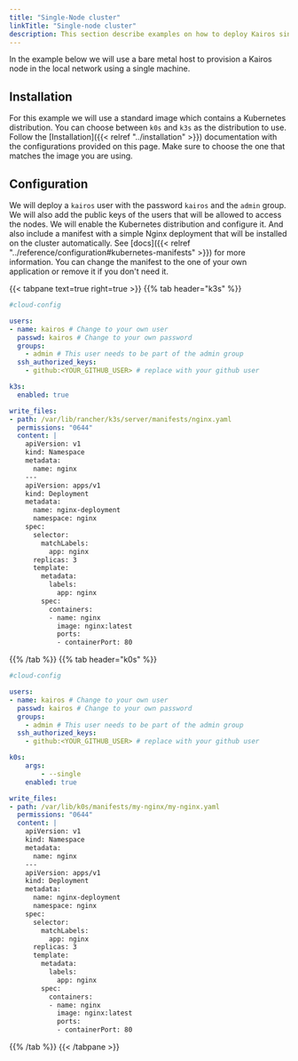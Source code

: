 ```yaml
---
title: "Single-Node cluster"
linkTitle: "Single-node cluster"
description: This section describe examples on how to deploy Kairos single-node cluster
---
```


In the example below we will use a bare metal host to provision a Kairos node in the local network using a single machine.

## Installation

For this example we will use a standard image which contains a Kubernetes distribution. You can choose between `k0s` and `k3s` as the distribution to use. Follow the [Installation]({{< relref "../installation" >}}) documentation with the configurations provided on this page. Make sure to choose the one that matches the image you are using.

## Configuration

We will deploy a `kairos` user with the password `kairos` and the `admin` group. We will also add the public keys of the users that will be allowed to access the nodes. We will enable the Kubernetes distribution and configure it. And also include a manifest with a simple Nginx deployment that will be installed on the cluster automatically. See [docs]({{< relref "../reference/configuration#kubernetes-manifests" >}}) for more information. You can change the manifest to the one of your own application or remove it if you don't need it.

{{< tabpane text=true right=true  >}}
{{% tab header="k3s" %}}
```yaml
#cloud-config

users:
- name: kairos # Change to your own user
  passwd: kairos # Change to your own password
  groups:
    - admin # This user needs to be part of the admin group
  ssh_authorized_keys:
    - github:<YOUR_GITHUB_USER> # replace with your github user

k3s:
  enabled: true

write_files:
- path: /var/lib/rancher/k3s/server/manifests/nginx.yaml
  permissions: "0644"
  content: |
    apiVersion: v1
    kind: Namespace
    metadata:
      name: nginx
    ---
    apiVersion: apps/v1
    kind: Deployment
    metadata:
      name: nginx-deployment
      namespace: nginx
    spec:
      selector:
        matchLabels:
          app: nginx
      replicas: 3
      template:
        metadata:
          labels:
            app: nginx
        spec:
          containers:
          - name: nginx
            image: nginx:latest
            ports:
            - containerPort: 80
```
{{% /tab %}}
{{% tab header="k0s" %}}
```yaml
#cloud-config

users:
- name: kairos # Change to your own user
  passwd: kairos # Change to your own password
  groups:
    - admin # This user needs to be part of the admin group
  ssh_authorized_keys:
    - github:<YOUR_GITHUB_USER> # replace with your github user

k0s:
    args:
        - --single
    enabled: true

write_files:
- path: /var/lib/k0s/manifests/my-nginx/my-nginx.yaml
  permissions: "0644"
  content: |
    apiVersion: v1
    kind: Namespace
    metadata:
      name: nginx
    ---
    apiVersion: apps/v1
    kind: Deployment
    metadata:
      name: nginx-deployment
      namespace: nginx
    spec:
      selector:
        matchLabels:
          app: nginx
      replicas: 3
      template:
        metadata:
          labels:
            app: nginx
        spec:
          containers:
          - name: nginx
            image: nginx:latest
            ports:
            - containerPort: 80
```
{{% /tab %}}
{{< /tabpane >}}
